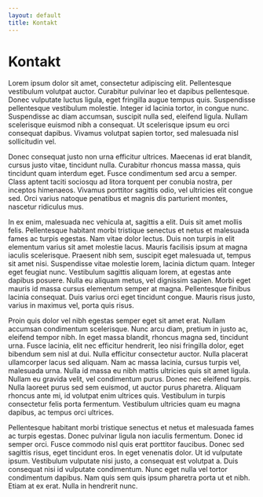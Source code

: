 ```yaml
---
layout: default
title: Kontakt
---
```

# Kontakt

Lorem ipsum dolor sit amet, consectetur adipiscing elit. Pellentesque vestibulum volutpat auctor. Curabitur pulvinar leo et dapibus pellentesque. Donec vulputate luctus ligula, eget fringilla augue tempus quis. Suspendisse pellentesque vestibulum molestie. Integer id lacinia tortor, in congue nunc. Suspendisse ac diam accumsan, suscipit nulla sed, eleifend ligula. Nullam scelerisque euismod nibh a consequat. Ut scelerisque ipsum eu orci consequat dapibus. Vivamus volutpat sapien tortor, sed malesuada nisl sollicitudin vel.

Donec consequat justo non urna efficitur ultrices. Maecenas id erat blandit, cursus justo vitae, tincidunt nulla. Curabitur rhoncus massa massa, quis tincidunt quam interdum eget. Fusce condimentum sed arcu a semper. Class aptent taciti sociosqu ad litora torquent per conubia nostra, per inceptos himenaeos. Vivamus porttitor sagittis odio, vel ultricies elit congue sed. Orci varius natoque penatibus et magnis dis parturient montes, nascetur ridiculus mus.

In ex enim, malesuada nec vehicula at, sagittis a elit. Duis sit amet mollis felis. Pellentesque habitant morbi tristique senectus et netus et malesuada fames ac turpis egestas. Nam vitae dolor lectus. Duis non turpis in elit elementum varius sit amet molestie lacus. Mauris facilisis ipsum at magna iaculis scelerisque. Praesent nibh sem, suscipit eget malesuada ut, tempus sit amet nisi. Suspendisse vitae molestie lorem, lacinia dictum quam. Integer eget feugiat nunc. Vestibulum sagittis aliquam lorem, at egestas ante dapibus posuere. Nulla eu aliquam metus, vel dignissim sapien. Morbi eget mauris id massa cursus elementum semper at magna. Pellentesque finibus lacinia consequat. Duis varius orci eget tincidunt congue. Mauris risus justo, varius in maximus vel, porta quis risus.

Proin quis dolor vel nibh egestas semper eget sit amet erat. Nullam accumsan condimentum scelerisque. Nunc arcu diam, pretium in justo ac, eleifend tempor nibh. In eget massa blandit, rhoncus magna sed, tincidunt urna. Fusce lacinia, elit nec efficitur hendrerit, leo nisi fringilla dolor, eget bibendum sem nisl at dui. Nulla efficitur consectetur auctor. Nulla placerat ullamcorper lacus sed aliquam. Nam ac massa lacinia, cursus turpis vel, malesuada urna. Nulla id massa eu nibh mattis ultricies quis sit amet ligula. Nullam eu gravida velit, vel condimentum purus. Donec nec eleifend turpis. Nulla laoreet purus sed sem euismod, ut auctor purus pharetra. Aliquam rhoncus ante mi, id volutpat enim ultrices quis. Vestibulum in turpis consectetur felis porta fermentum. Vestibulum ultricies quam eu magna dapibus, ac tempus orci ultrices.

Pellentesque habitant morbi tristique senectus et netus et malesuada fames ac turpis egestas. Donec pulvinar ligula non iaculis fermentum. Donec id semper orci. Fusce commodo nisl quis erat porttitor faucibus. Donec sed sagittis risus, eget tincidunt eros. In eget venenatis dolor. Ut id vulputate ipsum. Vestibulum vulputate nisi justo, a consequat est volutpat a. Duis consequat nisi id vulputate condimentum. Nunc eget nulla vel tortor condimentum dapibus. Nam quis sem quis ipsum pharetra porta ut et nibh. Etiam at ex erat. Nulla in hendrerit nunc. 